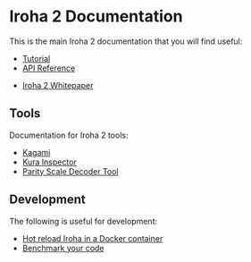 # Iroha 2 Documentation

This is the main Iroha 2 documentation that you will find useful:

- [Tutorial](https://docs.iroha.tech/guide/tutorials/)
- [API Reference](https://docs.iroha.tech/reference/torii-endpoints.html)
<!-- - [Configuration Reference](./source/references/config.md) -->
- [Iroha 2 Whitepaper](./source/iroha_2_whitepaper.md)

## Tools

Documentation for Iroha 2 tools:

- [Kagami](../crates/iroha_kagami/README.md)
- [Kura Inspector](../crates/kura_inspector/README.md)
- [Parity Scale Decoder Tool](../crates/iroha_codec/README.md)

## Development

The following is useful for development:

- [Hot reload Iroha in a Docker container](./source/guides/hot-reload.md)
- [Benchmark your code](../crates/iroha/benches/tps/README.md)
